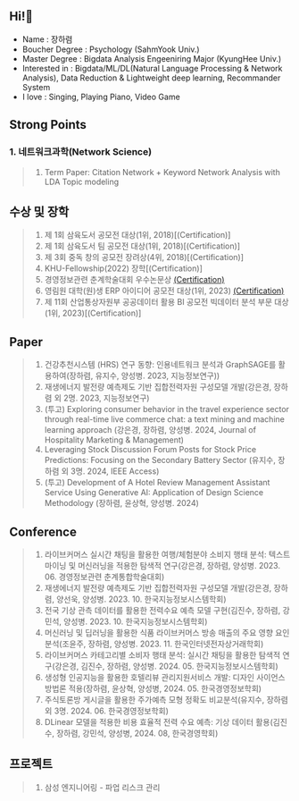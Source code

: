 ## Hi!👋

- Name : 장하렴 </br>
- Boucher Degree : Psychology (SahmYook Univ.) </br>
- Master Degree : Bigdata Analysis Engeeniring Major (KyungHee Univ.) </br>
- Interested in : Bigdata/ML/DL(Natural Language Processing & Network Analysis), Data Reduction & Lightweight deep learning, Recommander System
- I love : Singing, Playing Piano, Video Game

## Strong Points
### 1. 네트워크과학(Network Science)
> 1. Term Paper: Citation Network + Keyword Network Analysis with LDA Topic modeling </br>

## 수상 및 장학
> 1. 제 1회 삼육도서 공모전 대상(1위, 2018)[(Certification)] <br>
> 2. 제 1회 삼육도서 팀 공모전 대상(1위, 2018)[(Certification)] <br>
> 3. 제 3회 중독 창의 공모전 장려상(4위, 2018)[(Certification)] <br>
> 4. KHU-Fellowship(2022) 장학[(Certification)] <br>
> 5. 경영정보관련 춘계학술대회 우수논문상 [(Certification)](https://github.com/CocoRoF/CocoRoF/blob/main/ImageFile/경영정보관련학회_우수논문상.jpg?raw=true)<br>
> 6. 영림원 대학(원)생 ERP 아이디어 공모전 대상(1위, 2023) [(Certification)](https://github.com/CocoRoF/CocoRoF/blob/main/ImageFile/영림원ERP공모전_대상.jpg?raw=true)<br>
> 7. 제 11회 산업통상자원부 공공데이터 활용 BI 공모전 빅데이터 분석 부문 대상(1위, 2023)[(Certification)]

## Paper
> 1. 건강추천시스템 (HRS) 연구 동향: 인용네트워크 분석과 GraphSAGE를 활용하여(장하렴, 유지수, 양성병. 2023, 지능정보연구))
> 2. 재생에너지 발전량 예측제도 기반 집합전력자원 구성모델 개발(강은경, 장하렴 외 2명. 2023, 지능정보연구)
> 3. (투고) Exploring consumer behavior in the travel experience sector through real-time live commerce chat: a text mining and machine learning approach (강은경, 장하렴, 양성병. 2024, Journal of Hospitality Marketing & Management)
> 4. Leveraging Stock Discussion Forum Posts for Stock Price Predictions: Focusing on the Secondary Battery Sector (유지수, 장하렴 외 3명. 2024, IEEE Access)
> 5. (투고) Development of A Hotel Review Management Assistant Service Using Generative AI: Application of Design Science Methodology (장하렴, 윤상혁, 양성병. 2024)


## Conference
> 1. 라이브커머스 실시간 채팅을 활용한 여행/체험분야 소비지 행태 분석: 텍스트 마이닝 및 머신러닝을 적용한 탐색적 연구(강은경, 장하렴, 양성병. 2023. 06. 경영정보관련 춘계통합학술대회)
> 2. 재생에너지 발전량 예측제도 기반 집합전력자원 구성모델 개발(강은경, 장하렴, 양선욱, 양성병. 2023. 10. 한국지능정보시스템학회)
> 3. 전국 기상 관측 데이터를 활용한 전력수요 예측 모델 구현(김진수, 장하렴, 강민석, 양성병. 2023. 10. 한국지능정보시스템학회)
> 4. 머신러닝 및 딥러닝을 활용한 식품 라이브커머스 방송 매출의 주요 영향 요인 분석(조윤주, 장하렴, 양성병. 2023. 11. 한국인터넷전자상거래학회)
> 5. 라이브커머스 카테고리별 소비자 행태 분석: 실시간 채팅을 활용한 탐색적 연구(강은경, 김진수, 장하렴, 양성병. 2024. 05. 한국지능정보시스템학회)
> 6. 생성형 인공지능을 활용한 호텔리뷰 관리지원서비스 개발: 디자인 사이언스 방법론 적용(장하렴, 윤상혁, 양성병, 2024. 05. 한국경영정보학회)
> 7. 주식토론방 게시글을 활용한 주가예측 모형 정확도 비교분석(유지수, 장하렴 외 3명. 2024. 06. 한국경영정보학회)
> 8. DLinear 모델을 적용한 비용 효율적 전력 수요 예측: 기상 데이터 활용(김진수, 장하렴, 강민석, 양성병, 2024. 08, 한국경영학회)

## 프로젝트
> 1. 삼성 엔지니어링 - 파업 리스크 관리
